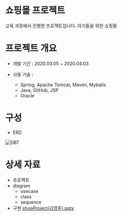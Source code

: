 # 쇼핑몰 프로젝트

교육 과정에서 진행한 프로젝트입니다.
아기들을 위한 쇼핑몰

# 프로젝트 개요

* 개발 기간 : 2020.03.05 ~ 2020.04.03 
  
* 사용 기술 : 
  
  * Spring, Apache Tomcat, Maven, Mybatis
  * Java, GitHub, JSP
  * Oracle  


# 구성 

* ERD

![DBT](https://user-images.githubusercontent.com/103714509/164878807-25d82caa-d120-4a76-87c9-694b25e1a04b.jpg)


# 상세 자료

* 프로젝트 
* diagram 
  * usecase
  * class
  * sequence
* 구현
[shopProject(김영훈).pptx](https://github.com/Robbkim/shopProject/files/8546256/shopProject.pptx)





